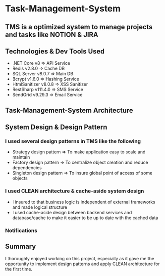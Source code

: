 # Task-Management-System
## TMS is a optimized system to manage projects and tasks like NOTION & JIRA

## Technologies & Dev Tools Used
- .NET Core v8 => API Service
- Redis v2.8.0 => Cache DB
- SQL Server v8.0.7 => Main DB
- Bcrypt v1.6.0 => Hashing Service
- HtmlSanitizer v8.0.8 => XSS Sanitizer
- RestSharp v111.4.0 => SMS Service
- SendGrid v9.29.3 => Email Service


## Task-Management-System Architecture


## System Design & Design Pattern
### I used several design patterns in TMS like the following
- Strategy design pattern => To make application easy to scale and maintain
- Factory design pattern => To centralize object creation and reduce dependencies
- Singleton design pattern => To insure global point of access of some objects
### I used CLEAN architecture & cache-aside system design
- I insured to that business logic is independent of external frameworks and made logical structure
- I used cache-aside design between backend services and database/cache to make it easier to be up to date with the cached data

### Notifications



## Summary
I thoroughly enjoyed working on this project, especially as it gave me the opportunity to implement design patterns and apply CLEAN architecture for the first time.
